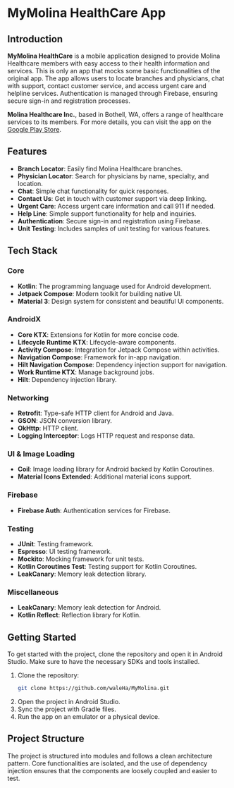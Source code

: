 # MyMolina HealthCare App

## Introduction

**MyMolina HealthCare** is a mobile application designed to provide Molina Healthcare members with easy access to their health information and services. This is only an app that mocks some basic functionalities of the original app. The app allows users to locate branches and physicians, chat with support, contact customer service, and access urgent care and helpline services. Authentication is managed through Firebase, ensuring secure sign-in and registration processes.

**Molina Healthcare Inc.**, based in Bothell, WA, offers a range of healthcare services to its members. For more details, you can visit the app on the [Google Play Store](https://play.google.com/store/apps/details?id=com.molina.mobile.myhealthinhand&hl=en&gl=US).

## Features

- **Branch Locator**: Easily find Molina Healthcare branches.
- **Physician Locator**: Search for physicians by name, specialty, and location.
- **Chat**: Simple chat functionality for quick responses.
- **Contact Us**: Get in touch with customer support via deep linking.
- **Urgent Care**: Access urgent care information and call 911 if needed.
- **Help Line**: Simple support functionality for help and inquiries.
- **Authentication**: Secure sign-in and registration using Firebase.
- **Unit Testing**: Includes samples of unit testing for various features.

## Tech Stack

### Core

- **Kotlin**: The programming language used for Android development.
- **Jetpack Compose**: Modern toolkit for building native UI.
- **Material 3**: Design system for consistent and beautiful UI components.

### AndroidX

- **Core KTX**: Extensions for Kotlin for more concise code.
- **Lifecycle Runtime KTX**: Lifecycle-aware components.
- **Activity Compose**: Integration for Jetpack Compose within activities.
- **Navigation Compose**: Framework for in-app navigation.
- **Hilt Navigation Compose**: Dependency injection support for navigation.
- **Work Runtime KTX**: Manage background jobs.
- **Hilt**: Dependency injection library.

### Networking

- **Retrofit**: Type-safe HTTP client for Android and Java.
- **GSON**: JSON conversion library.
- **OkHttp**: HTTP client.
- **Logging Interceptor**: Logs HTTP request and response data.

### UI & Image Loading

- **Coil**: Image loading library for Android backed by Kotlin Coroutines.
- **Material Icons Extended**: Additional material icons support.

### Firebase

- **Firebase Auth**: Authentication services for Firebase.

### Testing

- **JUnit**: Testing framework.
- **Espresso**: UI testing framework.
- **Mockito**: Mocking framework for unit tests.
- **Kotlin Coroutines Test**: Testing support for Kotlin Coroutines.
- **LeakCanary**: Memory leak detection library.

### Miscellaneous

- **LeakCanary**: Memory leak detection for Android.
- **Kotlin Reflect**: Reflection library for Kotlin.

## Getting Started

To get started with the project, clone the repository and open it in Android Studio. Make sure to have the necessary SDKs and tools installed.

1. Clone the repository:
    ```sh
    git clone https://github.com/waleHa/MyMolina.git
    ```
2. Open the project in Android Studio.
3. Sync the project with Gradle files.
4. Run the app on an emulator or a physical device.

## Project Structure

The project is structured into modules and follows a clean architecture pattern. Core functionalities are isolated, and the use of dependency injection ensures that the components are loosely coupled and easier to test.
